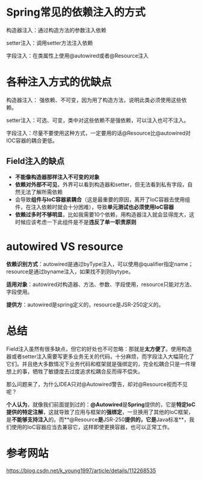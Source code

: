 # Spring常见的依赖注入的方式

构造器注入：通过构造方法的参数注入依赖

setter注入：调用setter方法注入依赖

字段注入：在类属性上使用@autowired或者@Resource注入

# 各种注入方式的优缺点

构造器注入： 强依赖、不可变，因为用了构造方法，说明此类必须使用这些依赖。

setter注入：可选、可变，类中对这些依赖不是强依赖，可以注入也可不注入。

字段注入：尽量不要使用这种方式，一定要用的话@Resource比@autowired对IOC容器的耦合更低。

## Field注入的缺点

- **不能像构造器那样注入不可变的对象**
- **依赖对外部不可见**，外界可以看到构造器和setter，但无法看到私有字段，自然无法了解所需依赖
- 会导致**组件与IoC容器紧耦合**（这是最重要的原因，离开了IoC容器去使用组件，在注入依赖时就会十分困难），导致**单元测试也必须使用IoC容器**
- **依赖过多时不够明显**，比如我需要10个依赖，用构造器注入就会显得庞大，这时候应该考虑一下此组件是不是**违反了单一职责原则**

# autowired VS resource

**依赖识别方式**：autowired是通过byType注入，可以使用@qualifier指定name；resource是通过byname注入，如果找不到则bytype。

**适用对象**：autowired对构造器、方法、参数、字段使用，resource只能对方法、字段使用。

**提供方**：autowired是spring定义的，resource是JSR-250定义的。

# 总结

Field注入虽然有很多缺点，但它的好处也不可忽略：那就是**太方便了**。使用构造器或者setter注入需要写更多业务无关的代码，十分麻烦，而字段注入大幅简化了它们。并且绝大多数情况下业务代码和框架就是强绑定的，完全松耦合只是一件理想上的事，牺牲了敏捷度去过度追求松耦合反而得不偿失。

那么问题来了，为什么IDEA只对@Autowired警告，却对@Resource视而不见呢？

**个人认为**，就像我们前面提到过的：**@Autowired**是**Spring**提供的，它是**特定IoC提供的特定注解**，这就导致了应用与框架的**强绑定**，一旦换用了其他的IoC框架，是**不能够支持注入**的。而**@Resource**是**JSR-250**提供的，它是**Java标准**，我们使用的IoC容器应当去兼容它，这样即使更换容器，也可以正常工作。

# 参考网站

https://blog.csdn.net/k_young1997/article/details/112268535